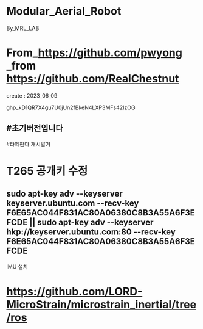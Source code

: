 # Modular_Aerial_Robot
 By_MRL_LAB
# From_https://github.com/pwyong _from https://github.com/RealChestnut
create : 2023_06_09

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


#초기버전입니다 
--------------
#라떼판다 개시발거

# T265 공개키 수정
sudo apt-key adv --keyserver keyserver.ubuntu.com --recv-key F6E65AC044F831AC80A06380C8B3A55A6F3EFCDE || sudo apt-key adv --keyserver hkp://keyserver.ubuntu.com:80 --recv-key F6E65AC044F831AC80A06380C8B3A55A6F3EFCDE
--------
IMU 설치
# https://github.com/LORD-MicroStrain/microstrain_inertial/tree/ros
